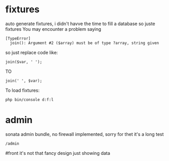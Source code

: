 # fixtures
auto generate fixtures, i didn't havve the time to fill a database so juste fixtures
You may encounter a problem saying 

```
[TypeError]                                                        
  join(): Argument #2 ($array) must be of type ?array, string given
```

so just replace code like: 

```
join($var, ' ');
```

TO 

```
join(' ', $var);
```

To load fixtures:

```
php bin/console d:f:l
```

# admin
sonata admin bundle, no firewall implemented, sorry for thet it's a long test

```
/admin
```

#front
it's not that fancy design just showing data